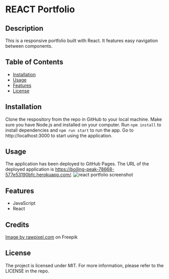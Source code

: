 # REACT Portfolio


## Description
  This is a responsive portfolio built with React. It features easy navigation between components.


## Table of Contents
  - [Installation](#installation)
  - [Usage](#usage)
  - [Features](#features)
  - [License](#license)


## Installation
  Clone the respository from the repo in GitHub to your local machine. Make sure you have Node.js and installed on your computer. Run `npm install` to install dependencies and `npm run start` to run the app. Go to http://localhost:3000 to start using the application.


 ## Usage
  The application has been deployed to GitHub Pages. The URL of the deployed application is https://boiling-peak-78668-577e53190bfc.herokuapp.com/.
![react portfolio screenshot](./src/components/Assets/reactappscreenshot.png)
  

## Features
* JavaScript
* React


## Credits
  <a href="https://www.freepik.com/free-vector/white-gray-geometric-pattern-background-vector_18240979.htm#query=website%20background&position=15&from_view=keyword&track=ais">Image by rawpixel.com</a> on Freepik


## License
The project is licensed under MIT. For more information, please refer to the LICENSE in the repo.
  

